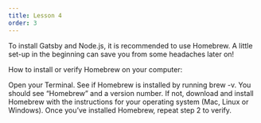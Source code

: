 ```yaml
---
title: Lesson 4
order: 3
---
```


To install Gatsby and Node.js, it is recommended to use Homebrew. A little set-up in the beginning can save you from some headaches later on!

How to install or verify Homebrew on your computer:

Open your Terminal.
See if Homebrew is installed by running brew -v. You should see “Homebrew” and a version number.
If not, download and install Homebrew with the instructions for your operating system (Mac, Linux or Windows).
Once you’ve installed Homebrew, repeat step 2 to verify.
